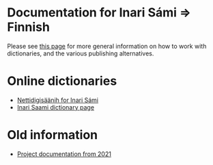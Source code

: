 # Documentation for Inari Sámi ⇒ Finnish

Please see [this page](https://giellalt.github.io/dicts/dicts.html) for more general information on how to work with dictionaries, and the various publishing alternatives.


# Online dictionaries

- [Nettidigisäänih for Inari Sámi](https://saanih.oahpa.no/)
- [Inari Saami dictionary page](https://dicts.uit.no/smndicts.eng.html)

# Old information

- [Project documentation from 2021](InarinsaamenSanakirjat.md)

